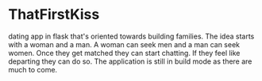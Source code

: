 # ThatFirstKiss
dating app in flask that's oriented towards building families.
The idea starts with a woman and a man. A woman can seek men and a man can seek women.
Once they get matched they can start chatting. If they feel like departing they can do so.
The application is still in build mode as there are much to come.
